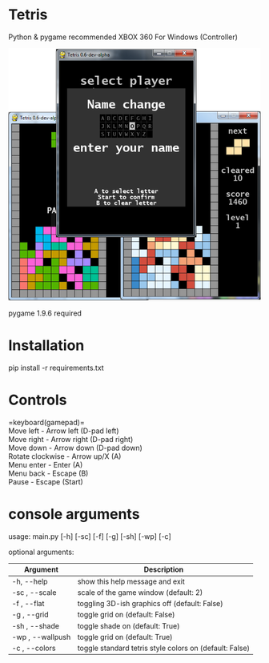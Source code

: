 # Tetris
Python & pygame
recommended XBOX 360 For Windows (Controller)  

![v0.6 screenshot](img/0.6-alpha.png?raw=true "v0.6 screenshot")  

pygame 1.9.6 required

# Installation
pip install -r requirements.txt

# Controls  
=keyboard(gamepad)=  
Move left - Arrow left (D-pad left)    
Move right - Arrow right (D-pad right)  
Move down - Arrow down (D-pad down)  
Rotate clockwise - Arrow up/X (A)    
Menu enter - Enter (A)  
Menu back - Escape (B)  
Pause - Escape (Start)


# console arguments  

usage: main.py [-h] [-sc] [-f] [-g] [-sh] [-wp] [-c]

optional arguments:

| Argument | Description |
| - | - |  
| -h, --help | show this help message and exit |
| -sc , --scale | scale of the game window (default: 2) |
| -f , --flat | toggling 3D-ish graphics off (default: False) |
| -g , --grid | toggle grid on (default: False) |
| -sh , --shade | toggle shade on (default: True) |
| -wp , --wallpush | toggle grid on (default: True) |
| -c , --colors | toggle standard tetris style colors on (default: False) |
